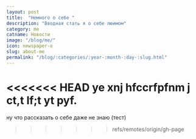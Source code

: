 ```yaml
---
layout: post
title:  "Немного о себе "
description: "Вводная стать я о себе люимом"
category: me 
catname: Новости
image: "/blog/me/"
icon: newspaper-o
slug: about-me
permalink: "/blog/:categories/:year-:month-:day-:slug.html"
---
```

<<<<<<< HEAD
ye xnj hfccrfpfnm j ct,t lf;t yt pyf.
=======
ну что рассказать о себе даже не знаю (тест)
>>>>>>> refs/remotes/origin/gh-page

